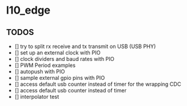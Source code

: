 # l10_edge

## TODOS
* [] try to split rx receive and tx transmit on USB (USB PHY)
* [] set up an external clock with PIO
* [] clock dividers and baud rates with PIO
* [] PWM Period examples
* [] autopush with PIO
* [] sample external gpio pins with PIO
* [] access default usb counter instead of timer for the wrapping CDC 
* [] access default usb counter instead of timer
* [] interpolator test